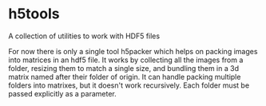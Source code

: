 # h5tools
A collection of utilities to work with HDF5 files

For now there is only a single tool h5packer which helps on packing images into matrices in an hdf5 file.
It works by collecting all the images from a folder, resizing them to match a single size, and bundling them in a 3d matrix named after their folder of
origin.
It can handle packing multiple folders into matrixes, but it doesn't work recursively. Each folder must be passed explicitly as a parameter.
